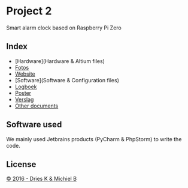 Project 2
=========

Smart alarm clock based on Raspberry Pi Zero

Index
-----

- [Hardware](Hardware & Altium files)
- [Fotos](Fotos)
- [Website](Site)
- [Software](Software & Configuration files)
- [Logboek](LOG.md)
- [Poster](Documents/Poster.pdf)
- [Verslag](Documents/Verslag.pdf)
- [Other documents](Documents)

Software used
-------------

We mainly used Jetbrains products (PyCharm & PhpStorm) to write the code.

License
-------

[&copy; 2016 - Dries K & Michiel B](LICENSE.md)
